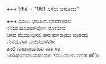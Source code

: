 +++
title = "061 ಎನಲು ಭಕುತಿಯ"

+++
ಎನಲು ಭಕುತಿಯ ಭಾವರಸದಲಿ  
ನೆನೆದು ಹೊಂಪುಳಿವೋಗಿ ರೋಮಾಂ  
ಚನದ ಮೈಯುಬ್ಬಿನಲಿ ತನು ಪುಳಕಾಂಬು ಪೂರದಲಿ   
ಮನದೊಳಗೆ ವಂದಿಸಿದಳೆನಗೀ  
ತನಲಿ ಗುರುಭಾವನೆಯ ಮತಿ ಸಂ  
ಜನಿಸಿತೇನೆಂದರಿಯೆನೆಂದಳು ಕಮಲಮುಖಿ ನಗುತ      ॥61॥